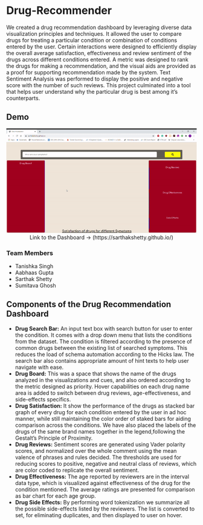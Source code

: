# Drug-Recommender
We  created  a  drug  recommendation dashboard by leveraging diverse data visualization principles and techniques.  It allowed the user to compare drugs for treating a particular condition or combination of conditions entered by the user.  Certain interactions were designed to efficiently display the overall average satisfaction, effectiveness and review sentiment of the drugs across different conditions entered. A metric was designed to rank the drugs for making a recommendation, and the visual aids are provided as a proof for supporting recommendation made by the system. Text Sentiment Analysis was performed to display the positive and negative score with the number of such reviews. This project culminated into a tool that helps user understand why the particular drug is best among it’s counterparts.


## Demo 

<p align="center">
  <img src="https://raw.githubusercontent.com/tanishkasingh9/Drug-Recommender/master/Demo/drugboard.gif"><br>
  Link to the Dashboard -> (https://sarthakshetty.github.io/)
</p>


### Team Members 
- Tanishka Singh 
- Aabhaas Gupta 
- Sarthak Shetty
- Sumitava Ghosh 

## Components of the Drug Recommendation Dashboard

-   <b>Drug Search Bar:</b> An input text box with search button for user to enter the condition. It comes with a drop down menu that lists the conditions from the dataset. The condition is filtered according to the presence of common drugs between the existing list of searched symptoms. This reduces the load of schema automation according to the Hicks law. The search bar also contains appropriate amount of hint texts to help user navigate with ease. 
-   <b>Drug Board:</b> This was a space that shows the name of the drugs analyzed in the visualizations and cues, and also ordered according to the metric designed as priority. Hover capabilities on each drug name area is added to switch between drug reviews, age-effectiveness, and side-effects specifics.
-   <b>Drug Satisfaction:</b> It show the performance of the drugs as stacked bar graph of every drug for each condition entered by the user in ad hoc manner, while still maintaining the color order of staked bars for aiding comparison across the conditions. We have also placed the labels of the drugs of the same brand names together in the legend,following the Gestalt’s Principle of Proximity.
-   <b>Drug Reviews:</b> Sentiment scores are generated using Vader polarity scores, and normalized over the whole comment using the mean valence of phrases and rules decided. The thresholds are used for reducing scores to positive, negative and neutral class of reviews, which are color coded to replicate the overall sentiment. 
-   <b>Drug Effectiveness:</b> The age reported by reviewers are in the interval data type, which is visualized against effectiveness of the drug for the condition mentioned. The average ratings are presented for comparison as bar chart for each age group.
-   <b>Drug Side Effects:</b> By performing word tokenization we summarize all the possible side-effects listed by the reviewers. The list is converted to set, for eliminating duplicates, and then displayed to user on hover.
